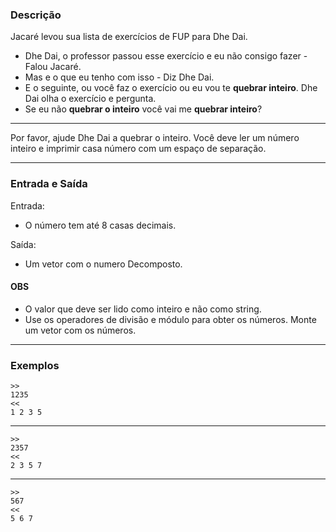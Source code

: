 ### Descrição

Jacaré levou sua lista de exercícios de FUP para Dhe Dai. 
- Dhe Dai, o professor passou esse exercício e eu não consigo fazer - Falou Jacaré.
- Mas e o que eu tenho com isso - Diz Dhe Dai.
- E o seguinte, ou você faz o exercício ou eu vou te **quebrar inteiro**.
Dhe Dai olha o exercício e pergunta.
- Se eu não **quebrar o inteiro** você vai me **quebrar inteiro**?

--- 

Por favor, ajude Dhe Dai a quebrar o inteiro. Você deve ler um número inteiro
e imprimir casa número com um espaço de separação.

---

### Entrada e Saída

Entrada:
* O número tem até 8 casas decimais.

Saída:
* Um vetor com o numero Decomposto.


#### OBS
* O valor que deve ser lido como inteiro e não como string.
* Use os operadores de divisão e módulo para obter os números. Monte um vetor com os números.

---

### Exemplos

	>>
	1235
	<<
	1 2 3 5

---

	>>
	2357
	<<
	2 3 5 7

---

	>>
	567
	<<
	5 6 7
